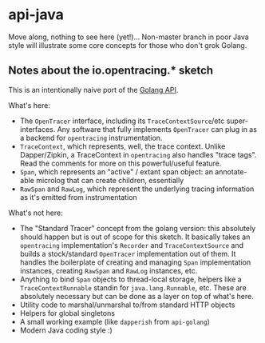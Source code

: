 # api-java

Move along, nothing to see here (yet!)... Non-master branch in poor Java style will illustrate some core concepts for those who don't grok Golang.

## Notes about the io.opentracing.* sketch

This is an intentionally naive port of the [Golang API](https://github.com/opentracing/api-golang).

What's here:
- The `OpenTracer` interface, including its `TraceContextSource`/etc super-interfaces. Any software that fully implements `OpenTracer` can plug in as a backend for `opentracing` instrumentation.
- `TraceContext`, which represents, well, the trace context. Unlike Dapper/Zipkin, a TraceContext in `opentracing` also handles "trace tags". Read the comments for more on this powerful/useful feature.
- `Span`, which represents an "active" / extant span object: an annotate-able microlog that can create children, essentially
- `RawSpan` and `RawLog`, which represent the underlying tracing information as it's emitted from instrumentation

What's not here:
- The "Standard Tracer" concept from the golang version: this absolutely should happen but is out of scope for this sketch. It basically takes an `opentracing` implementation's `Recorder` and `TraceContextSource` and builds a stock/standard `OpenTracer` implementation out of them. It handles the boilerplate of creating and managing `Span` implementation instances, creating `RawSpan` and `RawLog` instances, etc.
- Anything to bind `Span` objects to thread-local storage, helpers like a `TraceContextRunnable` standin for `java.lang.Runnable`, etc. These are absolutely necessary but can be done as a layer on top of what's here.
- Utility code to marshal/unmarshal to/from standard HTTP objects
- Helpers for global singletons
- A small working example (like `dapperish` from `api-golang`)
- Modern Java coding style :)

